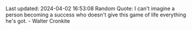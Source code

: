 Last updated: 2024-04-02 16:53:08
Random Quote: I can't imagine a person becoming a success who doesn't give this game of life everything he's got. - Walter Cronkite